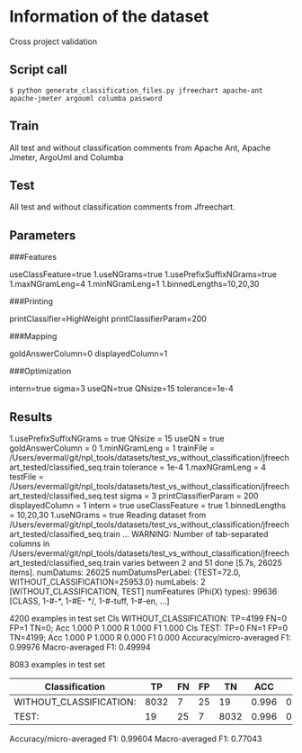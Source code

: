 # Information of the dataset
Cross project validation

## Script call

`$ python generate_classification_files.py jfreechart apache-ant apache-jmeter argouml columba password `

## Train 
All test and without classification comments from Apache Ant, Apache Jmeter, ArgoUml and Columba

## Test

All test and without classification comments from Jfreechart. 

## Parameters
###Features

useClassFeature=true
1.useNGrams=true
1.usePrefixSuffixNGrams=true
1.maxNGramLeng=4
1.minNGramLeng=1
1.binnedLengths=10,20,30

###Printing

printClassifier=HighWeight
printClassifierParam=200

###Mapping

goldAnswerColumn=0
displayedColumn=1

###Optimization

intern=true
sigma=3
useQN=true
QNsize=15
tolerance=1e-4

## Results

1.usePrefixSuffixNGrams = true
QNsize = 15
useQN = true
goldAnswerColumn = 0
1.minNGramLeng = 1
trainFile = /Users/evermal/git/npl_tools/datasets/test_vs_without_classification/jfreechart_tested/classified_seq.train
tolerance = 1e-4
1.maxNGramLeng = 4
testFile = /Users/evermal/git/npl_tools/datasets/test_vs_without_classification/jfreechart_tested/classified_seq.test
sigma = 3
printClassifierParam = 200
displayedColumn = 1
intern = true
useClassFeature = true
1.binnedLengths = 10,20,30
1.useNGrams = true
Reading dataset from /Users/evermal/git/npl_tools/datasets/test_vs_without_classification/jfreechart_tested/classified_seq.train ...
WARNING: Number of tab-separated columns in /Users/evermal/git/npl_tools/datasets/test_vs_without_classification/jfreechart_tested/classified_seq.train varies between 2 and 51
done [5.7s, 26025 items].
numDatums: 26025
numDatumsPerLabel: {TEST=72.0, WITHOUT_CLASSIFICATION=25953.0}
numLabels: 2 [WITHOUT_CLASSIFICATION, TEST]
numFeatures (Phi(X) types): 99636 [CLASS, 1-#-*, 1-#E- */, 1-#-tuff, 1-#-en, ...]


4200 examples in test set
Cls WITHOUT_CLASSIFICATION: TP=4199 FN=0 FP=1 TN=0; Acc 1.000 P 1.000 R 1.000 F1 1.000
Cls TEST: TP=0 FN=1 FP=0 TN=4199; Acc 1.000 P 1.000 R 0.000 F1 0.000
Accuracy/micro-averaged F1: 0.99976
Macro-averaged F1: 0.49994

8083 examples in test set

|Classification          | TP |FN |FP |TN  |ACC  | P   |  R  | F1  |
|------------------------|----|---|---|----|-----|-----|-----|-----|
|WITHOUT_CLASSIFICATION: |8032|7  |25 |19  |0.996|0.997|0.999|0.998|
|TEST:                   |19  |25 |7  |8032|0.996|0.731|0.432|0.543|

Accuracy/micro-averaged F1: 0.99604
Macro-averaged F1: 0.77043



